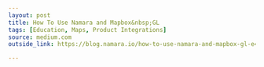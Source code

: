 ```yaml
---
layout: post
title: How To Use Namara and Mapbox&nbsp;GL
tags: [Education, Maps, Product Integrations]
source: medium.com
outside_link: https://blog.namara.io/how-to-use-namara-and-mapbox-gl-e49f42372501

---
```

